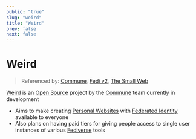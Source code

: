 ```yaml
---
public: "true"
slug: "weird"
title: "Weird"
prev: false
next: false
---
```

# Weird

> Referenced by: [Commune](/garden/commune/index.md), [Fedi v2](/garden/fedi-v2/index.md), [The Small Web](/garden/the-small-web/index.md)

[Weird](https://weird.one) is an [Open Source](/garden/open-source/index.md) project by the [Commune](/garden/commune/index.md) team currently in development
- Aims to make creating [Personal Websites](/garden/the-small-web/index.md) with [Federated Identity](/garden/federated-identity/index.md) available to everyone
- Also plans on having paid tiers for giving people access to single user instances of various [Fediverse](/garden/fediverse/index.md) tools
